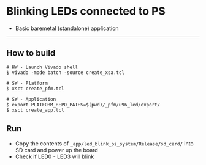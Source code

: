 # Blinking LEDs connected to PS

- Basic baremetal (standalone) application

***

## How to build

```shell-session
# HW - Launch Vivado shell
$ vivado -mode batch -source create_xsa.tcl

# SW - Platform
$ xsct create_pfm.tcl

# SW - Application
$ export PLATFORM_REPO_PATHS=$(pwd)/_pfm/u96_led/export/
$ xsct create_app.tcl
```

## Run

- Copy the contents of  ``_app/led_blink_ps_system/Release/sd_card/`` into SD card and power up the board
- Check if LED0 - LED3 will blink
